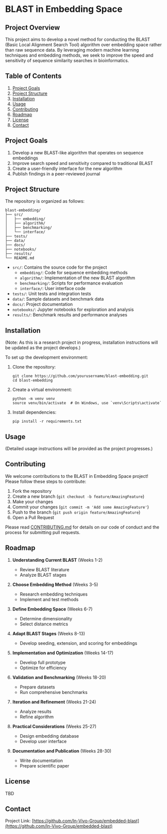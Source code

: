 # BLAST in Embedding Space

## Project Overview

This project aims to develop a novel method for conducting the BLAST (Basic Local Alignment Search Tool) algorithm over embedding space rather than raw sequence data. By leveraging modern machine learning techniques and embedding methods, we seek to improve the speed and sensitivity of sequence similarity searches in bioinformatics.

## Table of Contents

1. [Project Goals](#project-goals)
2. [Project Structure](#project-structure)
3. [Installation](#installation)
4. [Usage](#usage)
5. [Contributing](#contributing)
6. [Roadmap](#roadmap)
7. [License](#license)
8. [Contact](#contact)

## Project Goals

1. Develop a new BLAST-like algorithm that operates on sequence embeddings
2. Improve search speed and sensitivity compared to traditional BLAST
3. Create a user-friendly interface for the new algorithm
4. Publish findings in a peer-reviewed journal

## Project Structure

The repository is organized as follows:

```
blast-embedding/
├── src/
│   ├── embedding/
│   ├── algorithm/
│   ├── benchmarking/
│   └── interface/
├── tests/
├── data/
├── docs/
├── notebooks/
├── results/
└── README.md
```

- `src/`: Contains the source code for the project
  - `embedding/`: Code for sequence embedding methods
  - `algorithm/`: Implementation of the new BLAST algorithm
  - `benchmarking/`: Scripts for performance evaluation
  - `interface/`: User interface code
- `tests/`: Unit tests and integration tests
- `data/`: Sample datasets and benchmark data
- `docs/`: Project documentation
- `notebooks/`: Jupyter notebooks for exploration and analysis
- `results/`: Benchmark results and performance analyses

## Installation

(Note: As this is a research project in progress, installation instructions will be updated as the project develops.)

To set up the development environment:

1. Clone the repository:
   ```
   git clone https://github.com/yourusername/blast-embedding.git
   cd blast-embedding
   ```

2. Create a virtual environment:
   ```
   python -m venv venv
   source venv/bin/activate  # On Windows, use `venv\Scripts\activate`
   ```

3. Install dependencies:
   ```
   pip install -r requirements.txt
   ```

## Usage

(Detailed usage instructions will be provided as the project progresses.)

## Contributing

We welcome contributions to the BLAST in Embedding Space project! Please follow these steps to contribute:

1. Fork the repository
2. Create a new branch (`git checkout -b feature/AmazingFeature`)
3. Make your changes
4. Commit your changes (`git commit -m 'Add some AmazingFeature'`)
5. Push to the branch (`git push origin feature/AmazingFeature`)
6. Open a Pull Request

Please read [CONTRIBUTING.md](CONTRIBUTING.md) for details on our code of conduct and the process for submitting pull requests.

## Roadmap

1. **Understanding Current BLAST** (Weeks 1-2)
   - Review BLAST literature
   - Analyze BLAST stages

2. **Choose Embedding Method** (Weeks 3-5)
   - Research embedding techniques
   - Implement and test methods

3. **Define Embedding Space** (Weeks 6-7)
   - Determine dimensionality
   - Select distance metrics

4. **Adapt BLAST Stages** (Weeks 8-13)
   - Develop seeding, extension, and scoring for embeddings

5. **Implementation and Optimization** (Weeks 14-17)
   - Develop full prototype
   - Optimize for efficiency

6. **Validation and Benchmarking** (Weeks 18-20)
   - Prepare datasets
   - Run comprehensive benchmarks

7. **Iteration and Refinement** (Weeks 21-24)
   - Analyze results
   - Refine algorithm

8. **Practical Considerations** (Weeks 25-27)
   - Design embedding database
   - Develop user interface

9. **Documentation and Publication** (Weeks 28-30)
   - Write documentation
   - Prepare scientific paper

## License

TBD

## Contact

Project Link: [https://github.com/In-Vivo-Group/embedded-blast](https://github.com/In-Vivo-Group/embedded-blast)
